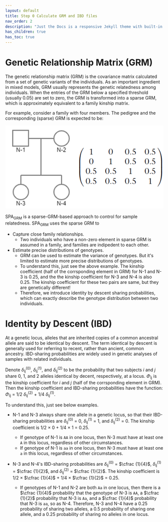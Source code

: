 ```yaml
---
layout: default
title: Step 0 Calculate GRM and IBD files
nav_order: 2
description: "Just the Docs is a responsive Jekyll theme with built-in search that is easily customizable and hosted on GitHub Pages."
has_children: true
has_toc: true
---
```


<head>
    <script src="https://cdn.mathjax.org/mathjax/latest/MathJax.js?config=TeX-AMS-MML_HTMLorMML" type="text/javascript"></script>
    <script type="text/x-mathjax-config">
        MathJax.Hub.Config({
            tex2jax: {
            skipTags: ['script', 'noscript', 'style', 'textarea', 'pre'],
            inlineMath: [['$','$']]
            }
        });
    </script>
</head>

# Genetic Relationship Matrix (GRM)

The genetic relationship matrix (GRM) is the covariance matrix calculated from a set of genetic variants of the individuals. As an important ingredient in mixed models, GRM usually represents the genetic relatedness among individuals. When the entries of the GRM below a specified threshold (usually 0.05) are set to zero, the GRM is transformed into a sparse GRM, which is approximately equivalent to a family kinship matrix.

For example, consider a family with four members. The pedigree and the corresponding (sparse) GRM is expected to be:

![GRM](https://raw.githubusercontent.com/Fantasy-XuHe/SPAGRM.github.io/main/docs/assets/images/GRM.png)

SPA<sub>GRM</sub> is a sparse-GRM-based approach to control for sample relatedness. SPA<sub>GRM</sub> uses the sparse GRM to 
- Capture close family relationships.
  - Two individuals who have a non-zero element in sparse GRM is assumed in a family, and families are indipedent to each other.
- Estimate precise distributions of genotypes.
  - GRM can be used to estimate the variance of genotypes. But it's limited to estimate more precise distributions of genotypes.
  - To understand this, just see the above example. The kinship coefficient (half of the corrsponding element in GRM) for N-1 and N-3 is 0.25, and the the kinship coefficient for N-3 and N-4 is also 0.25. The kinship coefficient for these two pairs are same, but they are genetically different!
  - Therefore, we introduce identity by descent sharing probabilities, which can exactly describe the genotype distribution between two individuals.

# Identity by Descent (IBD)

At a genetic locus, alleles that are inherited copies of a common ancestral allele are said to be identical by descent. The term identical by descent is
generally used for referring to recent, rather than ancient, common ancestry. IBD-sharing probabilities are widely used in genetic analyses of samples with related individuals. 

Denote $\delta$<sub>ij</sub><sup>(0)</sup>, $\delta$<sub>ij</sub><sup>(1)</sup>, and $\delta$<sub>ij</sub><sup>(2)</sup> to be the probability that two subjects _i_ and _j_ share 0, 1, and 2 alleles identical by decent, respectively, at a locus. $\Phi$<sub>ij</sub> is the kinship coefficient for _i_ and _j_ (half of the corrsponding element in GRM). Then the kinship coefficient and IBD-sharing probabilities have the function: $\Phi$<sub>ij</sub> = 1/2 $\delta$<sub>ij</sub><sup>(2)</sup> + 1/4 $\delta$<sub>ij</sub><sup>(1)</sup>.

To understand this, just see below examples.

- N-1 and N-3 always share one allele in a genetic locus, so that their IBD-sharing probabilities are $\delta$<sub>ij</sub><sup>(0)</sup> = 0, $\delta$<sub>ij</sub><sup>(1)</sup> = 1, and $\delta$<sub>ij</sub><sup>(2)</sup> = 0. The kinship coefficient is 1/2 $\times$ 0 + 1/4 $\times$ 1 = 0.25.
  - If genotype of N-1 is `AA` in one locus, then N-3 must have at least one `A` in this locus, regardless of other circumstances.
  - If genotype of N-1 is `aa` in one locus, then N-3 must have at least one `a` in this locus, regardless of other circumstances.

- N-3 and N-4's IBD-sharing probabilities are $\delta$<sub>ij</sub><sup>(0)</sup> = $\cfrac {1}{4}$, $\delta$<sub>ij</sub><sup>(1)</sup> = $\cfrac {1}{2}$, and $\delta$<sub>ij</sub><sup>(2)</sup> = $\cfrac {1}{2}$. The kinship coefficient is 1/2 $\times$ $\cfrac {1}{4}$ + 1/4 $\times$ $\cfrac {1}{2}$ = 0.25.
  - If genotypes of N-1 and N-2 are both `Aa` in one locus, then there is a $\cfrac {1}{4}$ probability that the genotype of N-3 is `AA`, a $\cfrac {1}{2}$ probability that N-3 is `Aa`, and a $\cfrac {1}{4}$ probability that N-3 is `aa`, so as N-4. Therefore, N-3 and N-4 have a 0.25 probability of sharing two alleles, a 0.5 probability of sharing one allele, and a 0.25 probability of sharing no alleles in one locus.